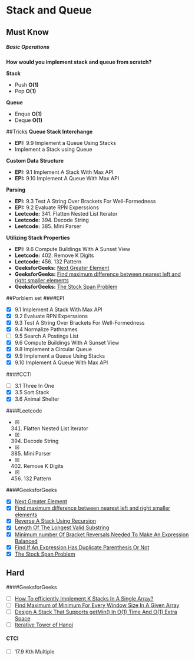 # Stack and Queue

## Must Know
##### Basic Operations
**How would you implement stack and queue from scratch?**

**Stack**
* Push **O(1)**
* Pop **O(1)**

**Queue**
* Enque **O(1)**
* Deque **O(1)**

##Tricks
**Queue Stack Interchange**
* **EPI:** 9.9 Implement a Queue Using Stacks
* Implement a Stack using Queue

**Custom Data Structure**
* **EPI:** 9.1 Implement A Stack With Max API
* **EPI:** 9.10 Implement A Queue With Max API

**Parsing**
* **EPI:** 9.3 Test A String Over Brackets For Well-Formedness
* **EPI:** 9.2 Evaluate RPN Experssions
* **Leetcode:** 341. Flatten Nested List Iterator
* **Leetcode:** 394. Decode String
* **Leetcode:** 385. Mini Parser

**Utilizing Stack Properties**
- **EPI:** 9.6 Compute Buildings With A Sunset View
- **Leetcode:** 402. Remove K Digits
- **Leetcode:** 456. 132 Pattern
- **GeeksforGeeks:** [Next Greater Element](http://www.geeksforgeeks.org/next-greater-element/)
- **GeeksforGeeks:** [Find maximum difference between nearest left and right smaller elements](http://www.geeksforgeeks.org/find-maximum-difference-between-nearest-left-and-right-smaller-elements/)
- **GeeksforGeeks:** [The Stock Span Problem](http://www.geeksforgeeks.org/the-stock-span-problem/)

##Porblem set
####EPI
- [x] 9.1 Implement A Stack With Max API
- [x] 9.2 Evaluate RPN Experssions
- [x] 9.3 Test A String Over Brackets For Well-Formedness
- [x] 9.4 Normalize Pathnames
- [ ] 9.5 Search A Postings List
- [x] 9.6 Compute Buildings With A Sunset View
- [x] 9.8 Implement a Circular Queue
- [x] 9.9 Implement a Queue Using Stacks
- [x] 9.10 Implement A Queue With Max API

####CCTI
- [ ] 3.1 Three In One
- [x] 3.5 Sort Stack
- [x] 3.6 Animal Shelter

####Leetcode
- [x] 341. Flatten Nested List Iterator
- [x] 394. Decode String
- [x] 385. Mini Parser
- [x] 402. Remove K Digits
- [x] 456. 132 Pattern

####GeeksforGeeks
- [x] [Next Greater Element](http://www.geeksforgeeks.org/next-greater-element/)
- [x] [Find maximum difference between nearest left and right smaller elements](http://www.geeksforgeeks.org/find-maximum-difference-between-nearest-left-and-right-smaller-elements/)
- [x] [Reverse A Stack Using Recursion](http://www.geeksforgeeks.org/reverse-a-stack-using-recursion/)
- [x] [Length Of The Longest Valid Substring](http://www.geeksforgeeks.org/length-of-the-longest-valid-substring/)
- [x] [Minimum number Of Bracket Reversals Needed To Make An Expression Balanced](http://www.geeksforgeeks.org/minimum-number-of-bracket-reversals-needed-to-make-an-expression-balanced/)
- [x] [Find If An Expression Has Duplicate Parenthesis Or Not](http://www.geeksforgeeks.org/find-expression-duplicate-parenthesis-not/)
- [x] [The Stock Span Problem](http://www.geeksforgeeks.org/the-stock-span-problem/)

## Hard
####GeeksforGeeks
- [ ] [How To efficiently Implement K Stacks In A Single Array?](http://www.geeksforgeeks.org/efficiently-implement-k-stacks-single-array/)
- [ ] [Find Maximum of Minimum For Every Window Size In A Given Array](http://www.geeksforgeeks.org/find-the-maximum-of-minimums-for-every-window-size-in-a-given-array/)
- [ ] [Design A Stack That Supports getMin() In O(1) Time And O(1) Extra Space](http://www.geeksforgeeks.org/design-a-stack-that-supports-getmin-in-o1-time-and-o1-extra-space/)
- [ ] [Iterative Tower of Hanoi](http://www.geeksforgeeks.org/iterative-tower-of-hanoi/)

#### CTCI
- [ ] 17.9 Kth Multiple
